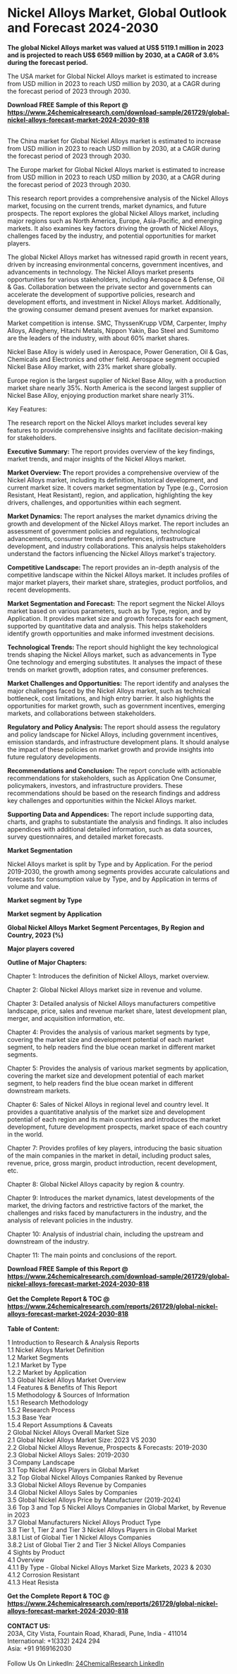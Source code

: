 <h1>Nickel Alloys Market, Global Outlook and Forecast 2024-2030</h1><p><strong>The global Nickel Alloys market was valued at US$ 5119.1 million in 2023 and is projected to reach US$ 6569 million by 2030, at a CAGR of 3.6% during the forecast period.</strong></p><p>
</p><p>The USA market for Global Nickel Alloys market is estimated to increase from USD million in 2023 to reach USD million by 2030, at a CAGR during the forecast period of 2023 through 2030.</p><div><b>Download FREE Sample of this Report @ 
            <a href="https://www.24chemicalresearch.com/download-sample/261729/global-nickel-alloys-forecast-market-2024-2030-818">
            https://www.24chemicalresearch.com/download-sample/261729/global-nickel-alloys-forecast-market-2024-2030-818</a></b></div><br><p>
</p><p>The China market for Global Nickel Alloys market is estimated to increase from USD million in 2023 to reach USD million by 2030, at a CAGR during the forecast period of 2023 through 2030.</p><p>
</p><p>The Europe market for Global Nickel Alloys market is estimated to increase from USD million in 2023 to reach USD million by 2030, at a CAGR during the forecast period of 2023 through 2030.</p><p>
</p><p>This research report provides a comprehensive analysis of the Nickel Alloys market, focusing on the current trends, market dynamics, and future prospects. The report explores the global Nickel Alloys market, including major regions such as North America, Europe, Asia-Pacific, and emerging markets. It also examines key factors driving the growth of Nickel Alloys, challenges faced by the industry, and potential opportunities for market players.</p><p>
</p><p>The global Nickel Alloys market has witnessed rapid growth in recent years, driven by increasing environmental concerns, government incentives, and advancements in technology. The Nickel Alloys market presents opportunities for various stakeholders, including Aerospace &amp; Defense, Oil &amp; Gas. Collaboration between the private sector and governments can accelerate the development of supportive policies, research and development efforts, and investment in Nickel Alloys market. Additionally, the growing consumer demand present avenues for market expansion.</p><p>
Market competition is intense. SMC, ThyssenKrupp VDM, Carpenter, Imphy Alloys, Allegheny, Hitachi Metals, Nippon Yakin, Bao Steel and Sumitomo are the leaders of the industry, with about 60% market shares.</p><p>
Nickel Base Alloy is widely used in Aerospace, Power Generation, Oil &amp; Gas, Chemicals and Electronics and other field. Aerospace segment occupied Nickel Base Alloy market, with 23% market share globally.</p><p>
Europe region is the largest supplier of Nickel Base Alloy, with a production market share nearly 35%. North America is the second largest supplier of Nickel Base Alloy, enjoying production market share nearly 31%.</p><p>
</p><p></p><p>
Key Features:</p><p>
The research report on the Nickel Alloys market includes several key features to provide comprehensive insights and facilitate decision-making for stakeholders.</p><p>
<strong>Executive Summary:</strong> The report provides overview of the key findings, market trends, and major insights of the Nickel Alloys market.</p><p>
<strong>Market Overview: T</strong>he report provides a comprehensive overview of the Nickel Alloys market, including its definition, historical development, and current market size. It covers market segmentation by Type (e.g., Corrosion Resistant, Heat Resistant), region, and application, highlighting the key drivers, challenges, and opportunities within each segment.</p><p>
<strong>Market Dynamics: </strong>The report analyses the market dynamics driving the growth and development of the Nickel Alloys market. The report includes an assessment of government policies and regulations, technological advancements, consumer trends and preferences, infrastructure development, and industry collaborations. This analysis helps stakeholders understand the factors influencing the Nickel Alloys market's trajectory.</p><p>
<strong>Competitive Landscape: </strong>The report provides an in-depth analysis of the competitive landscape within the Nickel Alloys market. It includes profiles of major market players, their market share, strategies, product portfolios, and recent developments.</p><p>
<strong>Market Segmentation and Forecast:</strong> The report segment the Nickel Alloys market based on various parameters, such as by Type, region, and by Application. It provides market size and growth forecasts for each segment, supported by quantitative data and analysis. This helps stakeholders identify growth opportunities and make informed investment decisions.</p><p>
<strong>Technological Trends: </strong>The report should highlight the key technological trends shaping the Nickel Alloys market, such as advancements in Type One technology and emerging substitutes. It analyses the impact of these trends on market growth, adoption rates, and consumer preferences.</p><p>
<strong>Market Challenges and Opportunities:</strong> The report identify and analyses the major challenges faced by the Nickel Alloys market, such as technical bottleneck, cost limitations, and high entry barrier. It also highlights the opportunities for market growth, such as government incentives, emerging markets, and collaborations between stakeholders.</p><p>
<strong>Regulatory and Policy Analysis: </strong>The report should assess the regulatory and policy landscape for Nickel Alloys, including government incentives, emission standards, and infrastructure development plans. It should analyse the impact of these policies on market growth and provide insights into future regulatory developments.</p><p>
<strong>Recommendations and Conclusion:</strong> The report conclude with actionable recommendations for stakeholders, such as Application One Consumer, policymakers, investors, and infrastructure providers. These recommendations should be based on the research findings and address key challenges and opportunities within the Nickel Alloys market.</p><p>
<strong>Supporting Data and Appendices:</strong> The report include supporting data, charts, and graphs to substantiate the analysis and findings. It also includes appendices with additional detailed information, such as data sources, survey questionnaires, and detailed market forecasts.</p><p>
<strong>Market Segmentation</strong></p><p>
Nickel Alloys market is split by Type and by Application. For the period 2019-2030, the growth among segments provides accurate calculations and forecasts for consumption value by Type, and by Application in terms of volume and value.</p><p>
</p><p></p><p>
<strong>Market segment by Type</strong></p><p>
</p><p>
</p><p><strong>Market segment by Application</strong></p><p>
</p><p>
</p><p><strong>Global Nickel Alloys Market Segment Percentages, By Region and Country, 2023 (%)</strong></p><p>
</p><p>
</p><p></p><p>
<strong>Major players covered</strong></p><p>
</p><p>
</p><p><strong>Outline of Major Chapters:</strong></p><p>
Chapter 1: Introduces the definition of Nickel Alloys, market overview.</p><p>
Chapter 2: Global Nickel Alloys market size in revenue and volume.</p><p>
Chapter 3: Detailed analysis of Nickel Alloys manufacturers competitive landscape, price, sales and revenue market share, latest development plan, merger, and acquisition information, etc.</p><p>
Chapter 4: Provides the analysis of various market segments by type, covering the market size and development potential of each market segment, to help readers find the blue ocean market in different market segments.</p><p>
Chapter 5: Provides the analysis of various market segments by application, covering the market size and development potential of each market segment, to help readers find the blue ocean market in different downstream markets.</p><p>
Chapter 6: Sales of Nickel Alloys in regional level and country level. It provides a quantitative analysis of the market size and development potential of each region and its main countries and introduces the market development, future development prospects, market space of each country in the world.</p><p>
Chapter 7: Provides profiles of key players, introducing the basic situation of the main companies in the market in detail, including product sales, revenue, price, gross margin, product introduction, recent development, etc.</p><p>
Chapter 8: Global Nickel Alloys capacity by region &amp; country.</p><p>
Chapter 9: Introduces the market dynamics, latest developments of the market, the driving factors and restrictive factors of the market, the challenges and risks faced by manufacturers in the industry, and the analysis of relevant policies in the industry.</p><p>
Chapter 10: Analysis of industrial chain, including the upstream and downstream of the industry.</p><p>
Chapter 11: The main points and conclusions of the report.</p><div><b>Download FREE Sample of this Report @ 
            <a href="https://www.24chemicalresearch.com/download-sample/261729/global-nickel-alloys-forecast-market-2024-2030-818">
            https://www.24chemicalresearch.com/download-sample/261729/global-nickel-alloys-forecast-market-2024-2030-818</a></b></div><br><div><b>Get the Complete Report & TOC @ 
            <a href="https://www.24chemicalresearch.com/reports/261729/global-nickel-alloys-forecast-market-2024-2030-818">
            https://www.24chemicalresearch.com/reports/261729/global-nickel-alloys-forecast-market-2024-2030-818</a></b></div><br>
            <b>Table of Content:</b><p>1 Introduction to Research & Analysis Reports<br />
    1.1 Nickel Alloys Market Definition<br />
    1.2 Market Segments<br />
        1.2.1 Market by Type<br />
        1.2.2 Market by Application<br />
    1.3 Global Nickel Alloys Market Overview<br />
    1.4 Features & Benefits of This Report<br />
    1.5 Methodology & Sources of Information<br />
        1.5.1 Research Methodology<br />
        1.5.2 Research Process<br />
        1.5.3 Base Year<br />
        1.5.4 Report Assumptions & Caveats<br />
2 Global Nickel Alloys Overall Market Size<br />
    2.1 Global Nickel Alloys Market Size: 2023 VS 2030<br />
    2.2 Global Nickel Alloys Revenue, Prospects & Forecasts: 2019-2030<br />
    2.3 Global Nickel Alloys Sales: 2019-2030<br />
3 Company Landscape<br />
    3.1 Top Nickel Alloys Players in Global Market<br />
    3.2 Top Global Nickel Alloys Companies Ranked by Revenue<br />
    3.3 Global Nickel Alloys Revenue by Companies<br />
    3.4 Global Nickel Alloys Sales by Companies<br />
    3.5 Global Nickel Alloys Price by Manufacturer (2019-2024)<br />
    3.6 Top 3 and Top 5 Nickel Alloys Companies in Global Market, by Revenue in 2023<br />
    3.7 Global Manufacturers Nickel Alloys Product Type<br />
    3.8 Tier 1, Tier 2 and Tier 3 Nickel Alloys Players in Global Market<br />
        3.8.1 List of Global Tier 1 Nickel Alloys Companies<br />
        3.8.2 List of Global Tier 2 and Tier 3 Nickel Alloys Companies<br />
4 Sights by Product<br />
    4.1 Overview<br />
        4.1.1 By Type - Global Nickel Alloys Market Size Markets, 2023 & 2030<br />
        4.1.2 Corrosion Resistant<br />
        4.1.3 Heat Resista</p><div><b>Get the Complete Report & TOC @ 
            <a href="https://www.24chemicalresearch.com/reports/261729/global-nickel-alloys-forecast-market-2024-2030-818">
            https://www.24chemicalresearch.com/reports/261729/global-nickel-alloys-forecast-market-2024-2030-818</a></b></div><br><b>CONTACT US:</b><br>
            203A, City Vista, Fountain Road, Kharadi, Pune, India - 411014<br>
            International: +1(332) 2424 294<br>
            Asia: +91 9169162030 <br><br>
            Follow Us On LinkedIn: <a href="https://www.linkedin.com/company/24chemicalresearch/">24ChemicalResearch LinkedIn</a>
